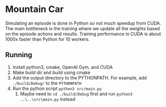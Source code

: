 # Mountain Car

Simulating an episode is done in Python so not much speedup from CUDA. The main bottleneck is the training where we update all the weights based on the episode actions and results. Training performance in CUDA is about 1000x faster than Python for 10 workers.


## Running

1. Install python3, cmake, OpenAI Gym, and CUDA
2. Make build dir and build using cmake
3. Add the output directory to the PYTHONPATH. For example, add `./build/Debug/` to the `PYTHONPATH`
4. Run the python script `python3 src/main.py`
   1. Maybe need to `cd ./build/Debug` first and run `python3 ..\..\src\main.py` instead 
